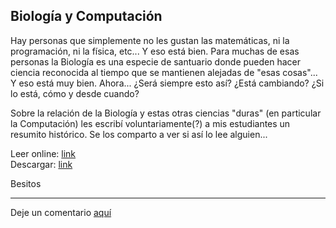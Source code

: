 
## Biología y Computación

Hay personas que simplemente no les gustan las matemáticas, ni la programación, ni la física, etc... Y eso está bien.
Para muchas de esas personas la Biología es una especie de santuario donde pueden hacer ciencia reconocida al tiempo que se mantienen alejadas de "esas cosas"... Y eso está muy bien.
Ahora... ¿Será siempre esto así? ¿Está cambiando? ¿Si lo está, cómo y desde cuando?

Sobre la relación de la Biología y estas otras ciencias "duras" (en particular la Computación) les escribí voluntariamente(?) a mis estudiantes un resumito histórico.
Se los comparto a ver si así lo lee alguien...

Leer online: [link](https://docs.google.com/viewer?url=https://github.com/fBioGC/Computation_and_Biology/raw/main/Computation_and_Biology.pdf) <br /> 
Descargar: [link](https://github.com/fBioGC/Computation\_and\_Biology/raw/main/Computation\_and\_Biology.pdf)  

Besitos



___

Deje un comentario [aquí](https://github.com/El-Despertar-de-los-Simios/DesperBlog/discussions/4)
